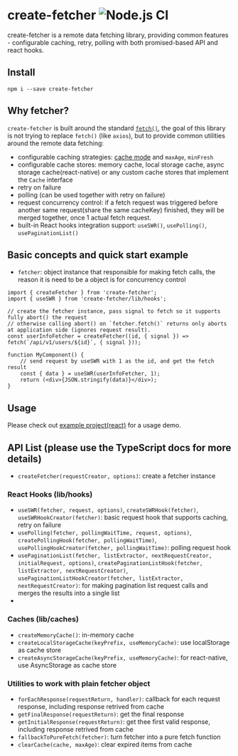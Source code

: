 # create-fetcher ![Node.js CI](https://github.com/rocwind/create-fetcher/workflows/Node.js%20CI/badge.svg)
create-fetcher is a remote data fetching library, providing common features - configurable caching, retry, polling with both promised-based API and react hooks.

## Install
`npm i --save create-fetcher`

## Why fetcher?
`create-fetcher` is built around the standard [`fetch()`](https://developer.mozilla.org/en-US/docs/Web/API/Fetch_API/Using_Fetch), the goal of this library is not trying to replace `fetch()` (like `axios`), but to provide common utilities around the remote data fetching:
- configurable caching strategies: [cache mode](https://developer.mozilla.org/en-US/docs/Web/API/Request/cache) and `maxAge`, `minFresh`
- configurable cache stores: memory cache, local storage cache, async storage cache(react-native) or any custom cache stores that implement the `Cache` interface
- retry on failure
- polling (can be used together with retry on failure)
- request concurrency control: if a fetch request was triggered before another same request(share the same cacheKey) finished, they will be merged together, once 1 actual fetch request.
- built-in React hooks integration support: `useSWR()`, `usePolling()`, `usePaginationList()`

## Basic concepts and quick start example
* `fetcher`: object instance that responsible for making fetch calls, the reason it is need to be a object is for concurrency control

```
import { createFetcher } from 'create-fetcher';
import { useSWR } from 'create-fetcher/lib/hooks';

// create the fetcher instance, pass signal to fetch so it supports fully abort() the request
// otherwise calling abort() on `fetcher.fetch()` returns only aborts at application side (ignores request result).
const userInfoFetcher = createFetcher((id, { signal }) => fetch(`/api/v1/users/${id}`, { signal }));

function MyComponent() {
    // send request by useSWR with 1 as the id, and get the fetch result
    const { data } = useSWR(userInfoFetcher, 1);
    return (<div>{JSON.stringify(data)}</div>);
}
```
## Usage
Please check out [example project(react)](examples/react) for a usage demo.

## API List (please use the TypeScript docs for more details)

* `createFetcher(requestCreator, options)`: create a fetcher instance

### React Hooks (lib/hooks)
* `useSWR(fetcher, request, options)`, `createSWRHook(fetcher)`, `useSWRHookCreator(fetcher)`: basic request hook that supports caching, retry on failure
* `usePolling(fetcher, pollingWaitTime, request, options)`, `createPollingHook(fetcher, pollingWaitTime)`, `usePollingHookCreator(fetcher, pollingWaitTime)`: polling request hook
* `usePaginationList(fetcher, listExtractor, nextRequestCreator, initialRequest, options)`, `createPaginationListHook(fetcher, listExtractor, nextRequestCreator)`, `usePaginationListHookCreator(fetcher, listExtractor, nextRequestCreator)`: for making pagination list request calls and merges the results into a single list
*

### Caches (lib/caches)
* `createMemoryCache()`: in-memory cache
* `createLocalStorageCache(keyPrefix, useMemoryCache)`: use localStorage as cache store
* `createAsyncStorageCache(keyPrefix, useMemoryCache)`: for react-native, use AsyncStorage as cache store

### Utilities to work with plain fetcher object
* `forEachResponse(requestReturn, handler)`: callback for each request response, including response retrived from cache
* `getFinalResponse(requestReturn)`: get the final response
* `getInitialResponse(requestReturn)`: get thee first valid response, including response retrived from cache
* `fallbackToPureFetch(fetcher)`: turn fetcher into a pure fetch function
* `clearCache(cache, maxAge)`: clear expired items from cache
